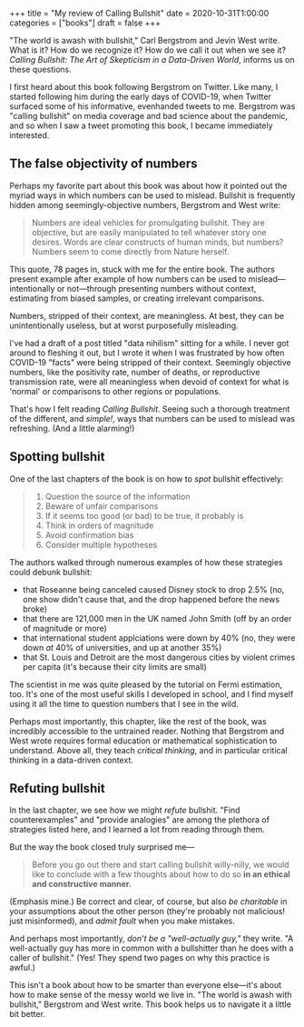+++
title = "My review of Calling Bullshit"
date = 2020-10-31T1:00:00
categories = ["books"]
draft = false
+++

"The world is awash with bullshit," Carl Bergstrom and Jevin West write.
What is it? How do we recognize it? How do we call it out when we see it? 
*Calling Bullshit: The Art of Skepticism in a Data-Driven World*, informs us on these questions.

<!--more-->

I first heard about this book following Bergstrom on Twitter. Like many, I started following him during the early days of COVID-19, when Twitter surfaced some of his informative, evenhanded tweets to me. Bergstrom was "calling bullshit" on media coverage and bad science about the pandemic, and so when I saw a tweet promoting this book, I became immediately interested.

## The false objectivity of numbers
Perhaps my favorite part about this book was about how it pointed out the myriad ways in which numbers can be used to mislead.
Bullshit is frequently hidden among seemingly-objective numbers, Bergstrom and West write:

> Numbers are ideal vehicles for promulgating bullshit. They are objective, but are easily manipulated to tell whatever story one desires. Words are clear constructs of human minds, but numbers? Numbers seem to come directly from Nature herself.

This quote, 78 pages in, stuck with me for the entire book. The authors present example after example of how numbers can be used to mislead—intentionally or not—through presenting numbers without context, estimating from biased samples, or creating irrelevant comparisons.

Numbers, stripped of their context, are meaningless. At best, they can be unintentionally useless, but at worst purposefully misleading. 

I've had a draft of a post titled "data nihilism" sitting for a while. I never got around to fleshing it out, but I wrote it when I was frustrated by how often COVID-19 "facts" were being stripped of their context. Seemingly objective numbers, like the positivity rate, number of deaths, or reproductive transmission rate, were all meaningless when devoid of context for what is 'normal' or comparisons to other regions or populations.

That's how I felt reading *Calling Bullshit*. Seeing such a thorough treatment of the different, and *simple!*, ways that numbers can be used to mislead was refreshing. (And a little alarming!)


## Spotting bullshit
One of the last chapters of the book is on how to *spot* bullshit effectively:

> 1. Question the source of the information
> 2. Beware of unfair comparisons
> 3. If it seems too good (or bad) to be true, it probably is
> 4. Think in orders of magnitude
> 5. Avoid confirmation bias
> 6. Consider multiple hypotheses

The authors walked through numerous examples of how these strategies could debunk bullshit:
 - that Roseanne being canceled caused Disney stock to drop 2.5% (no, one show didn't cause that, and the drop happened before the news broke)
 - that there are 121,000 men in the UK named John Smith (off by an order of magnitude or more)
 - that international student applciations were down by 40% (no, they were down *at* 40% of universities, and up at another 35%)
 - that St. Louis and Detroit are the most dangerous cities by violent crimes per capita (it's because their city limits are small)

The scientist in me was quite pleased by the tutorial on Fermi estimation, too. It's one of the most useful skills I developed in school, and I find myself using it all the time to question numbers that I see in the wild.

Perhaps most importantly, this chapter, like the rest of the book, was incredibly accessible to the untrained reader.
Nothing that Bergstrom and West wrote requires formal education or mathematical sophistication to understand.
Above all, they teach *critical thinking*, and in particular critical thinking in a data-driven context.


## Refuting bullshit
In the last chapter, we see how we might *refute* bullshit. "Find counterexamples" and "provide analogies" are among the plethora of strategies listed here, and I learned a lot from reading through them.

But the way the book closed truly surprised me—

> Before you go out there and start calling bullshit willy-nilly, we would like to conclude with a few thoughts about how to do so **in an ethical and constructive manner.**

(Emphasis mine.) Be correct and clear, of course, but also *be charitable* in your assumptions about the other person (they're probably not malicious! just misinformed), and *admit fault* when you make mistakes. 

And perhaps most importantly, *don't be a "well-actually guy,"* they write. "A well-actually guy has more in common with a bullshitter than he does with a caller of bullshit." (Yes! They spend two pages on why this practice is awful.)

This isn't a book about how to be smarter than everyone else—it's about how to make sense of the messy world we live in. "The world is awash with bullshit," Bergstrom and West write. This book helps us to navigate it a little bit better.



